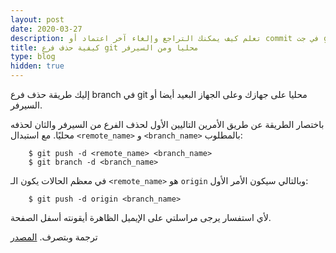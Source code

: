 ```yaml
---
layout: post
date: 2020-03-27
description: تعلم كيف يمكنك التراجع وإلغاء آخر اعتماد أو commit في جت git محليا بخطوات سريعة وعملية
title: كيفية حذف فرع git محليا ومن السيرفر
type: blog
hidden: true
---
```


إليك طريقة حذف فرع branch في git محليا على جهازك وعلى الجهاز البعيد أيضا أو السيرفر.

باختصار الطريقة عن طريق الأمرين التاليين الأول لحذف الفرع من السيرفر والثان لحذفه محليًا. مع استبدال `<remote_name>` و `<branch_name>` بالمطلوب:

        $ git push -d <remote_name> <branch_name>
        $ git branch -d <branch_name>

في معظم الحالات يكون الـ `<remote_name>` هو `origin` وبالتالي سيكون الأمر الأول:

        $ git push -d origin <branch_name>


ﻷي استفسار يرجى مراسلتي على الإيميل الظاهرة أيقونته أسفل الصفحة.

ترجمة وبتصرف. [المصدر](https://stackoverflow.com/questions/2003505/how-do-i-delete-a-git-branch-locally-and-remotely)

